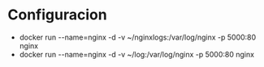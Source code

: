 # Configuracion

- docker run --name=nginx -d -v ~/nginxlogs:/var/log/nginx -p 5000:80 nginx
- docker run --name=nginx -d -v ~/log:/var/log/nginx -p 5000:80 nginx
